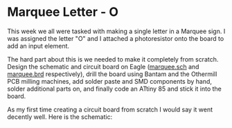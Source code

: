 # Marquee Letter - O


This week we all were tasked with making a single letter in a Marquee sign. I was assigned the letter "O" and I attached a photoresistor onto the board to add an input element.

The hard part about this is we needed to make it completely from scratch. Design the schematic and circuit board on Eagle ([marquee.sch](pics/marquee.sch) and [marquee.brd](pics/marquee.brd) respectively), drill the board using Bantam and the Othermill PCB milling machines, add solder paste and SMD components by hand, solder additional parts on, and finally code an ATtiny 85 and stick it into the board. 

As my first time creating a circuit board from scratch I would say it went decently well. Here is the schematic: 



